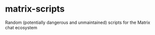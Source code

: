 # matrix-scripts
Random (potentially dangerous and unmaintained) scripts for the Matrix chat ecosystem
